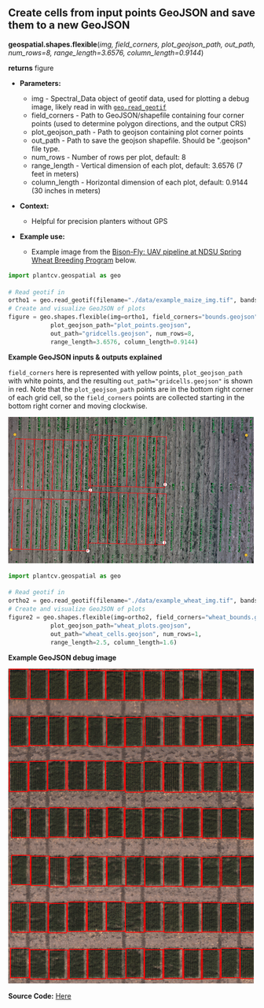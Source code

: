 ## Create cells from input points GeoJSON and save them to a new GeoJSON

**geospatial.shapes.flexible**(*img, field_corners, plot_geojson_path, out_path, num_rows=8, range_length=3.6576, column_length=0.9144*)

**returns** figure

- **Parameters:**
    - img - Spectral_Data object of geotif data, used for plotting a debug image, likely read in with [`geo.read_geotif`](read_geotif.md)
    - field_corners - Path to GeoJSON/shapefile containing four corner points (used to determine polygon directions, and the output CRS)
    - plot_geojson_path - Path to geojson containing plot corner points
    - out_path - Path to save the geojson shapefile. Should be ".geojson" file type. 
    - num_rows - Number of rows per plot, default: 8
    - range_length - Vertical dimension of each plot, default: 3.6576 (7 feet in meters)
    - column_length - Horizontal dimension of each plot, default: 0.9144 (30 inches in meters)

- **Context:**
    - Helpful for precision planters without GPS

- **Example use:**
    - Example image from the [Bison-Fly: UAV pipeline at NDSU Spring Wheat Breeding Program](https://github.com/filipematias23/Bison-Fly) below. 


```python
import plantcv.geospatial as geo

# Read geotif in
ortho1 = geo.read_geotif(filename="./data/example_maize_img.tif", bands="b,g,r,RE,NIR")
# Create and visualize GeoJSON of plots
figure = geo.shapes.flexible(img=ortho1, field_corners="bounds.geojson",
            plot_geojson_path="plot_points.geojson",
            out_path="gridcells.geojson", num_rows=8, 
            range_length=3.6576, column_length=0.9144)

```
**Example GeoJSON inputs & outputs explained**

`field_corners` here is represented with yellow points, `plot_geojson_path` with white points, and the resulting `out_path="gridcells.geojson"` is shown in red. Note that the `plot_geojson_path` points are in the bottom right corner of each grid cell, so the `field_corners` points are collected starting in the bottom right corner and moving clockwise. 

![Screenshot](documentation_images/irregular_grid_cells.png)

```python
import plantcv.geospatial as geo

# Read geotif in
ortho2 = geo.read_geotif(filename="./data/example_wheat_img.tif", bands="R,G,B")
# Create and visualize GeoJSON of plots
figure2 = geo.shapes.flexible(img=ortho2, field_corners="wheat_bounds.geojson",
            plot_geojson_path="wheat_plots.geojson",
            out_path="wheat_cells.geojson", num_rows=1, 
            range_length=2.5, column_length=1.6)

```
**Example GeoJSON debug image**

![Screenshot](documentation_images/flexible_cells.png)

**Source Code:** [Here](https://github.com/danforthcenter/plantcv-geospatial/blob/main/plantcv/geospatial/shapes/flexible.py)
